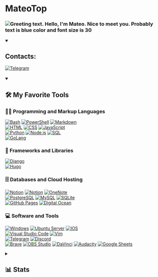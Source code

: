 <h1>MateoTop </h1>

<h3>
  <img 
       src="https://readme-typing-svg.herokuapp.com/?weight=900&size=30&duration=2000&pause=1000&color=36BCF7FF&center=false&width=435&lines=Hello%2C+There!+👋;This+is+Mateo+Top;Nice+to+meet+you" 
       alt="Greeting text. Hello, I'm Mateo. Nice to meet you. Probably text is blue color and font size is 30">
</h3>

<details open>
    <summary><h2>Contacts:</h2></summary>
    <a href="https://t.me/matveyi01">
        <img alt="Telegram" src="https://img.shields.io/badge/My%20Telegram-26A5E4.svg?logo=Telegram&logoColor=white">
    </a>
</details>

<br>
<!-- My Favorite Tools -->


<details open> 
  <summary><h2>🛠️ My Favorite Tools</h2></summary>

  <h3>👨‍💻 Programming and Markup Languages</h3>

  <p>
      <a href="#"><img alt="Bash" src="https://img.shields.io/badge/Bash-121011.svg?logo=gnu-bash&logoColor=white"></a>
      <a href="#"><img alt="PowerShell" src="https://img.shields.io/badge/PowerShell-121011.svg?logo=PowerShell&logoColor=white"></a>
      <a href="#"><img alt="Markdown" src="https://img.shields.io/badge/Markdown-000000.svg?logo=markdown&logoColor=white"></a>
      <br>
      <a href="#"><img alt="HTML" src="https://img.shields.io/badge/HTML-E34F26.svg?logo=html5&logoColor=white"></a>
      <a href="#"><img alt="CSS" src="https://img.shields.io/badge/CSS-1572B6.svg?logo=css3&logoColor=white"></a>
      <a href="#"><img alt="JavaScript" src="https://img.shields.io/badge/JavaScript-F7DF1E.svg?logo=javascript&logoColor=black"></a>
      <br>
      <a href="#"><img alt="Python" src="https://img.shields.io/badge/Python-14354C.svg?logo=python&logoColor=white"></a>
      <a href="#"><img alt="Node.js" src="https://img.shields.io/badge/Node.js-43853D.svg?logo=node.js&logoColor=white"></a> 
      <a href="#"><img alt="SQL" src="https://custom-icon-badges.demolab.com/badge/SQL-025E8C.svg?logo=database&logoColor=white"></a>
      <br>
      <a href="#"><img alt="GoLang" src="https://custom-icon-badges.demolab.com/badge/Playing%20with%20Go-00ADD8.svg?logo=Go&logoColor=white"></a>
      <!-- 
      <a href="#"><img alt="C++" src="https://custom-icon-badges.demolab.com/badge/C++-9C033A.svg?logo=cpp2&logoColor=white"></a>
      -->
  </p>

  <h3>🧰 Frameworks and Libraries</h3>

  <p>
    <a href="#"><img alt="Django" src="https://img.shields.io/badge/Django-092E20?logo=Django&logoColor=white"></a>
    <br>
    <a href="#"><img alt="Hugo" src="https://img.shields.io/badge/Playing%20with%20HUGO-FF4088?logo=HUGO&logoColor=white"></a>
    <!-- <a href="#"><img alt="Arduino" src="https://img.shields.io/badge/Arduino-00979D?logo=Arduino&logoColor=white"></a>
    <a href="#"><img alt="Pytest" src="https://img.shields.io/badge/Pytest-0A9EDC.svg?logo=pytest&logoColor=white"></a> -->
  </p>

  <h3>🗄️ Databases and Cloud Hosting</h3>

  <p>
      <a href="#"><img alt="Notion" src="https://img.shields.io/badge/Notion-010101.svg?logo=notion&logoColor=white"></a>
      <a href="#"><img alt="Notion" src="https://img.shields.io/badge/Obsidian-483699.svg?logo=obsidian&logoColor=white"></a>
      <a href="#"><img alt="OneNote" src="https://img.shields.io/badge/OneNote-7719AA.svg?logo=MicrosoftOneNote&logoColor=white"></a>
      <br>
      <a href="#"><img alt="PostgreSQL" src ="https://img.shields.io/badge/PostgreSQL-316192.svg?logo=postgresql&logoColor=white"></a>
      <a href="#"><img alt="MySQL" src="https://img.shields.io/badge/MySQL-4479A1.svg?logo=mysql&logoColor=white"></a>
      <a href="#"><img alt="SQLite" src ="https://img.shields.io/badge/SQLite-003B57.svg?logo=sqlite&logoColor=white"></a>
      <br>
      <a href="#"><img alt="GitHub Pages" src="https://img.shields.io/badge/GitHub%20Pages-222222.svg?logo=GitHub&logoColor=white"></a>
      <a href="#"><img alt="Digital Ocean" src="https://img.shields.io/badge/Digital%20Ocean-0080FF.svg?logo=DigitalOcean&logoColor=white"></a>

  </p>

  <h3>💻 Software and Tools</h3>

  <p>
      <a href="#"><img alt="Windows" src="https://img.shields.io/badge/Windows-0078D4?logo=Windows&logoColor=white"></a>
      <a href="#"><img alt="Ubuntu Server" src="https://img.shields.io/badge/Ubuntu Server-E95420?logo=Ubuntu&logoColor=white"></a>
      <a href="#"><img alt="IOS" src="https://img.shields.io/badge/IOS-000000?logo=Apple&logoColor=white"></a>
      <br>
      <a href="#"><img alt="Visual Studio Code" src="https://img.shields.io/badge/Visual%20Studio%20Code-0078d7.svg?logo=visual-studio-code&logoColor=white"></a>
      <a href="#"><img alt="Vim" src="https://img.shields.io/badge/Vim-019733.svg?logo=Vim&logoColor=white"></a>
      <br>
      <a href="https://t.me/matveyi01"><img alt="Telegram" src="https://img.shields.io/badge/Telegram-26A5E4.svg?logo=Telegram&logoColor=white"></a>
      <a href="#"><img alt="Discord" src="https://img.shields.io/badge/-Discord-5865F2.svg?logo=discord&logoColor=white"></a>
      <br>
      <a href="#"><img alt="Brave" src="https://img.shields.io/badge/-Brave-FB542B?logo=brave&logoColor=white"></a>
      <a href="#"><img alt="OBS Studio" src="https://img.shields.io/badge/OBS-302E31?logo=obs-studio&logoColor=white"></a>
      <a href="#"><img alt="DaVinci" src="https://img.shields.io/badge/DaVinci-302E31?logo=&logoColor=white"></a>
      <a href="#"><img alt="Audacity" src="https://img.shields.io/badge/-Audacity-000000?logo=audacity&logoColor=white"></a>
      <a href="#"><img alt="Google Sheets" src="https://img.shields.io/badge/Sheets-34A853.svg?logo=google%20sheets&logoColor=white"></a>
  </p>

</details>

<!-- Stats -->

<details>
    <summary><h2>📊 Stats<h2></summary>
    <br>
    <h3>👅 Programming Languages from my public GitHub Repos</h3>
    <br>
  <div align=center>
    <img 
      width=325 
      align="center" 
      src="https://github-readme-stats.vercel.app/api/top-langs/?username=mateotop&hide=c%23,powershell,Mathematica,Ruby,Objective-C,Objective-C%2b%2b,Cuda&title_color=61dafb&text_color=ffffff&icon_color=61dafb&bg_color=20232a&langs_count=8&layout=compact&border_color=61dafb&hide_border=true" />
  </div>
  <br><br>
  <div align=center>
    <img 
    align="left" 
    width=390 
    src="https://github-readme-streak-stats.herokuapp.com/?user=mateotop&theme=react&border=61dafb&hide_border=true" alt="zumrudu-anka" />
    &nbsp;
    <img align="right" 
    width=390 
    src="https://github-readme-stats.vercel.app/api?username=mateotop&show_icons=true&theme=react&border_color=61dafb&hide_border=true" />
  </div>
<!--     <br><br><br>
    <br><br><br>
    <br>
  <div align="center">
    <img src="https://github-readme-activity-graph.cyclic.app/graph?username=mateotop&theme=react-dark&bg_color=20232a&hide_border=true" width="100%"/>
  </div> -->


</details>


<!-- 
Links that I used to build this text. 

Animated Title: 
https://readme-typing-svg.herokuapp.com 
This is a web app, made by DenverCoder1
    

Badges&Images:
Site with free nice svg icons: https://simpleicons.org/ 
Badges Generator: https://img.shields.io
Look for nice tutorial how they work together: https://youtu.be/qw3nRdcpZHw

Stats generators: 
https://github.com/anuraghazra/github-readme-stats
https://github.com/denvercoder1/github-readme-streak-stats
https://github.com/Ashutosh00710/github-readme-activity-graph

And also useful resources:
https://rahuldkjain.github.io/gh-profile-readme-generator/


Inpired by:
1. https://github.com/zumrudu-anka/zumrudu-anka/blob/master/README.md
2. https://github.com/DenverCoder1/DenverCoder1/blob/main/README.md

 -->






<!-- This auto-generated template inspires me, that's why it's here and not deleted.
# Hi 👋, I'm mateotop
**mateotop/mateotop** is a ✨ _special_ ✨ repository because its `README.md` (this file) appears on your GitHub profile.

Here are some ideas to get you started:

- 🔭 I’m currently working on ...
- 🌱 I’m currently learning ...
- 👯 I’m looking to collaborate on ...
- 🤔 I’m looking for help with ...
- 💬 Ask me about ...
- 📫 How to reach me: ...
- 😄 Pronouns: ...
- ⚡ Fun fact: ...
-->

